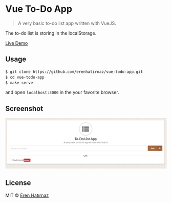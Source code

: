 # Vue To-Do App

> A very basic to-do list app written with VueJS.

The to-do list is storing in the localStorage.

[Live Demo](https://erenhatirnaz.github.io/vue-todo-app)

## Usage

```sh
$ git clone https://github.com/erenhatirnaz/vue-todo-app.git
$ cd vue-todo-app
$ make serve
```

and open `localhost:3000` in the your favorite browser.

## Screenshot

![screenshot](screenshot.png)

## License

MIT © [Eren Hatırnaz](https://github.com/ErenHatirnaz)
